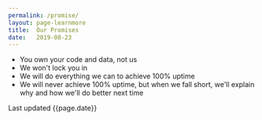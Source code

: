 ```yaml
---
permalink: /promise/
layout: page-learnmore
title:  Our Promises
date:   2019-08-23
---
```



<ul>
<li class='' value='1'>You own your code and data, not us</li>
<li class=''>We won't lock you in</li>
<li class=''>We will do everything we can to achieve 100% uptime</li>
<li class=''>We will never achieve 100% uptime, but when we fall short, we'll explain why and how we'll do better next time</li>
</ul>

<p class="page__date">Last updated {{page.date}}</p>
